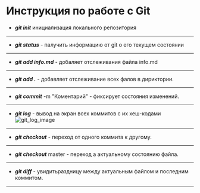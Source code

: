 # Инструкция по работе с Git

*  ***git init***   инициализация локального репозитория
-------------------- ---------------------------------------
* ***git status*** - палучить информацию от git о его текущем состоянии
-------------------- ---------------------------------------
* ***git add info.md*** - добаляет отслеживания файла info.md
-------------------- ---------------------------------------
* ***git add .*** - добавляет отслеживание всех фалов в дириктории.
-------------------- ---------------------------------------
* ***git commit*** -m "Коментарий" - фиксирует состояния изменений.
-------------------- ---------------------------------------
* ***git log*** - вывод на экран всех коммитов с их хеш-кодами ![git_log_image](git_log.jpg)
-------------------- ---------------------------------------
* ***git checkout*** - переход от одного коммита к другому.
-------------------- ---------------------------------------
* ***git checkout*** master - переход а актуальному состоянию файла.
-------------------- ---------------------------------------
* ***git diff*** - увидитьраздницу между актуальным файлом и последним коммитом.
-------------------- --------------------------------------